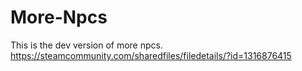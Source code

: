 # More-Npcs
This is the dev version of more npcs.
https://steamcommunity.com/sharedfiles/filedetails/?id=1316876415
